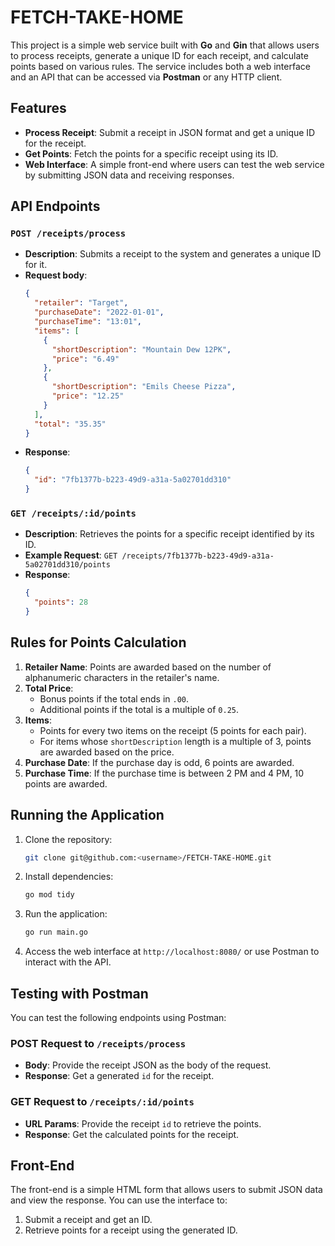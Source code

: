 # FETCH-TAKE-HOME

This project is a simple web service built with **Go** and **Gin** that allows users to process receipts, generate a unique ID for each receipt, and calculate points based on various rules. The service includes both a web interface and an API that can be accessed via **Postman** or any HTTP client.

## Features

- **Process Receipt**: Submit a receipt in JSON format and get a unique ID for the receipt.
- **Get Points**: Fetch the points for a specific receipt using its ID.
- **Web Interface**: A simple front-end where users can test the web service by submitting JSON data and receiving responses.

## API Endpoints

### `POST /receipts/process`
- **Description**: Submits a receipt to the system and generates a unique ID for it.
- **Request body**:
    ```json
    {
      "retailer": "Target",
      "purchaseDate": "2022-01-01",
      "purchaseTime": "13:01",
      "items": [
        {
          "shortDescription": "Mountain Dew 12PK",
          "price": "6.49"
        },
        {
          "shortDescription": "Emils Cheese Pizza",
          "price": "12.25"
        }
      ],
      "total": "35.35"
    }
    ```
- **Response**:
    ```json
    {
      "id": "7fb1377b-b223-49d9-a31a-5a02701dd310"
    }
    ```

### `GET /receipts/:id/points`
- **Description**: Retrieves the points for a specific receipt identified by its ID.
- **Example Request**: `GET /receipts/7fb1377b-b223-49d9-a31a-5a02701dd310/points`
- **Response**:
    ```json
    {
      "points": 28
    }
    ```

## Rules for Points Calculation

1. **Retailer Name**: Points are awarded based on the number of alphanumeric characters in the retailer's name.
2. **Total Price**: 
    - Bonus points if the total ends in `.00`.
    - Additional points if the total is a multiple of `0.25`.
3. **Items**:
    - Points for every two items on the receipt (5 points for each pair).
    - For items whose `shortDescription` length is a multiple of 3, points are awarded based on the price.
4. **Purchase Date**: If the purchase day is odd, 6 points are awarded.
5. **Purchase Time**: If the purchase time is between 2 PM and 4 PM, 10 points are awarded.

## Running the Application

1. Clone the repository:
    ```bash
    git clone git@github.com:<username>/FETCH-TAKE-HOME.git
    ```

2. Install dependencies:
    ```bash
    go mod tidy
    ```

3. Run the application:
    ```bash
    go run main.go
    ```

4. Access the web interface at `http://localhost:8080/` or use Postman to interact with the API.

## Testing with Postman

You can test the following endpoints using Postman:

### POST Request to `/receipts/process`
- **Body**: Provide the receipt JSON as the body of the request.
- **Response**: Get a generated `id` for the receipt.

### GET Request to `/receipts/:id/points`
- **URL Params**: Provide the receipt `id` to retrieve the points.
- **Response**: Get the calculated points for the receipt.

## Front-End

The front-end is a simple HTML form that allows users to submit JSON data and view the response. You can use the interface to:
1. Submit a receipt and get an ID.
2. Retrieve points for a receipt using the generated ID.
